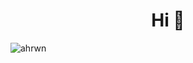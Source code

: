 <h1 align="center">Hi 👋</h1>

<p align="left"> <img src="https://komarev.com/ghpvc/?username=ahrwn&label=Profile%20views&color=0e75b6&style=flat" alt="ahrwn" /> </p>
